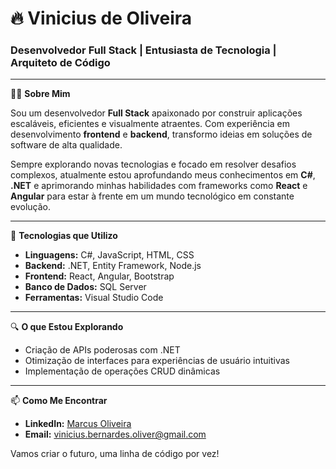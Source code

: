 # 🔥 Vinicius de Oliveira  
### Desenvolvedor Full Stack | Entusiasta de Tecnologia | Arquiteto de Código  

---

👨‍💻 **Sobre Mim**  

Sou um desenvolvedor **Full Stack** apaixonado por construir aplicações escaláveis, eficientes e visualmente atraentes. Com experiência em desenvolvimento **frontend** e **backend**, transformo ideias em soluções de software de alta qualidade.

Sempre explorando novas tecnologias e focado em resolver desafios complexos, atualmente estou aprofundando meus conhecimentos em **C#**, **.NET** e aprimorando minhas habilidades com frameworks como **React** e **Angular** para estar à frente em um mundo tecnológico em constante evolução.

---

🚀 **Tecnologias que Utilizo**  
- **Linguagens:** C#, JavaScript, HTML, CSS  
- **Backend:** .NET, Entity Framework, Node.js  
- **Frontend:** React, Angular, Bootstrap  
- **Banco de Dados:** SQL Server
- **Ferramentas:** Visual Studio Code
  
---

🔍 **O que Estou Explorando**  
- Criação de APIs poderosas com .NET  
- Otimização de interfaces para experiências de usuário intuitivas  
- Implementação de operações CRUD dinâmicas  

---

📫 **Como Me Encontrar**  
- **LinkedIn:** [Marcus Oliveira](#)  
- **Email:** vinicius.bernardes.oliver@gmail.com  

Vamos criar o futuro, uma linha de código por vez!
